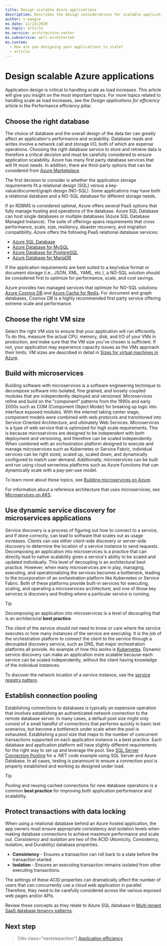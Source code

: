 ```yaml
---
title: Design scalable Azure applications
description: Describes the design considerations for scalable applications
author: v-aangie
ms.date: 11/13/2020
ms.topic: article
ms.service: architecture-center
ms.subservice: well-architected
ms.custom:
  - How are you designing your applications to scale?
  - article
---
```


# Design scalable Azure applications

Application design is critical to handling scale as load increases. This article will give you insight on the most important topics. For more topics related to handling scale as load increases, see the *Design applications for efficiency* article in the Performance efficiency pillar. <!--LINK to Design - design-efficiency article-->

## Choose the right database

The choice of database and the overall design of the data tier can greatly affect an application's performance and scalability. Database reads and writes involve a network call and storage I/O, both of which are expense operations. Choosing the right database service to store and retrieve data is therefore a critical decision and must be carefully considered to ensure application scalability. Azure has many first party database services that will fit most needs. In addition, there are third-party options that can be considered from [Azure Marketplace](https://azuremarketplace.microsoft.com/marketplace).

The first decision to consider is whether the application storage requirements fit a relational design (SQL) versus a key-value/document/graph design (NO-SQL). Some applications may have both a relational database and a NO-SQL database for different storage needs.

If an RDBMS is considered optimal, Azure offers several PaaS options that fully manage hosting and operations of the database. Azure SQL Database can host single databases or multiple databases (Azure SQL Database Managed Instance). The suite of offerings spans requirements that cross performance, scale, size, resiliency, disaster recovery, and migration compatibility. Azure offers the following PaaS relational database services:  

- [Azure SQL Database](https://azure.microsoft.com/services/sql-database)
- [Azure Database for MySQL](https://azure.microsoft.com/services/mysql)
- [Azure Database for PostgreSQL](https://azure.microsoft.com/services/postgresql)
- [Azure Database for MariaDB](https://azure.microsoft.com/services/mariadb)

If the application requirements are best suited to a key/value format or document storage (i.e., JSON, XML, YAML, etc.), a NO-SQL solution should be considered first to optimize for performance, scale, and cost savings.

Azure provides two managed services that optimize for NO-SQL solutions: [Azure Cosmos DB](https://azure.microsoft.com/services/cosmos-db) and [Azure Cache for Redis](https://azure.microsoft.com/services/cache). For document and graph databases, Cosmos DB is a highly recommended first party service offering extreme scale and performance.

## Choose the right VM size

Select the right VM size to ensure that your application will run efficiently. To do this, measure the actual CPU, memory, disk, and I/O of your VMs in production, and make sure that the VM size you've chosen is sufficient. If not, your application may experience capacity issues as the VMs approach their limits. VM sizes are described in detail in [Sizes for virtual machines in Azure](https://review.docs.microsoft.com/azure/virtual-machines/sizes).

## Build with microservices

Building software with microservices is a software engineering technique to decompose software into isolated, fine grained, and loosely coupled modules that are independently deployed and versioned. Microservices refine and build on the "component" patterns from the 1990s and early 2000s such as COM (Component Object Model) for breaking up logic into interface exposed modules. With the internet taking center stage, component models were combined with web protocols and transitioned into Service-Oriented Architecture, and ultimately Web Services. Microservices is a type of web service that is optimized for high scale requirements. This is because microservices are designed to be independent with both deployment and versioning, and therefore can be scaled independently. When combined with an orchestration platform designed to execute and manage microservices such as Kubernetes or Service Fabric, individual services can be right sized, scaled up, scaled down, and dynamically configured to match user demand. Additionally, microservices can be built and run using cloud serverless platforms such as Azure Functions that can dynamically scale with a pay-per-use model.

To learn more about these topics, see [Building microservices on Azure](https://docs.microsoft.com/azure/architecture/microservices/#process-for-building-a-microservices-architecture).

For information about a reference architecture that uses microservices, see  [Microservices on AKS](https://docs.microsoft.com/azure/architecture/reference-architectures/containers/aks-microservices/aks-microservices).

## Use dynamic service discovery for microservices applications

Service discovery is a process of figuring out how to connect to a service, and if done correctly, can lead to software that scales out as usage increases. Clients can use either client-side discovery or server-side discovery to determine the location of a service instance to send requests. Decomposing an application into microservices is a practice that can directly lead to native scalability given a service's ability to be scaled and updated individually. This level of decoupling is an architectural best practice. However, when many microservices are in play, managing, executing, and operationalizing the services becomes a bottleneck, leading to the incorporation of an orchestration platform like Kubernetes or Service Fabric. Both of these platforms provide built-in services for executing, scaling, and operating a microservices architecture; and one of those key services is discovery and finding where a particular service is running.

> [!TIP]
> Decomposing an application into microservices is a level of decoupling that is an architectural **best practice**.

The client of the service should not need to know or care where the service executes or how many instances of the service are executing. It is the job of the orchestration platform to connect the client to the service through a decoupled discovery service, such as DNS, that major orchestration platforms all provide. An example of how this works is [Kubernetes](https://kubernetes.io/docs/concepts/services-networking/dns-pod-service/). Dynamic service discovery can make an application more scalable because each service can be scaled independently, without the client having knowledge of the individual instances.

To discover the network location of a service instance, use the [service registry pattern](https://microservices.io/patterns/service-registry.html).

## Establish connection pooling

Establishing connections to databases is typically an expensive operation that involves establishing an authenticated network connection to the remote database server. In many cases, a default pool size might only consist of a small handful of connections that performs quickly in basic test scenarios, but become a bottleneck under scale when the pool is exhausted. Establishing a pool size that maps to the number of concurrent transactions supported on each application instance is a best practice. Each database and application platform will have slightly different requirements for the right way to set up and leverage the pool. See [SQL Server Connection Pooling](https://docs.microsoft.com/dotnet/framework/data/adonet/sql-server-connection-pooling) for a .NET code example using SQL Server and Azure Database. In all cases, testing is paramount to ensure a connection pool is properly established and working as designed under load.

> [!TIP]
> Pooling and reusing cached connections for new database operations is a common **best practice** for improving both application performance and scalability.

## Protect transactions with data locking

When using a relational database behind an Azure hosted application, the app owners must ensure appropriate consistency and isolation levels when making database connections to achieve maximum performance and scale out. *Consistency* and *isolation* are two of the ACID (Atomicity, Consistency, Isolation, and Durability) database properties.

- **Consistency** - Ensures a transaction can roll back to a state before the transaction started.
- **Isolation** - Ensures an executing transaction remains isolated from other executing transactions.

The settings of these ACID properties can dramatically affect the number of users that can concurrently use a cloud web application in parallel. Therefore, they need to be carefully considered across the various exposed web pages and/or APIs.

Review these concepts as they relate to Azure SQL database in [Multi-tenant SaaS database tenancy patterns](https://docs.microsoft.com/azure/azure-sql/database/saas-tenancy-app-design-patterns).

## Next step

>[!div class="nextstepaction"]
>[Application efficiency]()
